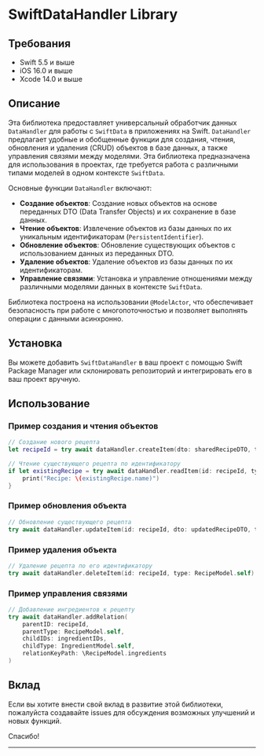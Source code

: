 # SwiftDataHandler Library

## Требования

- Swift 5.5 и выше
- iOS 16.0 и выше
- Xcode 14.0 и выше

## Описание

Эта библиотека предоставляет универсальный обработчик данных `DataHandler` для работы с `SwiftData` в приложениях на Swift. `DataHandler` предлагает удобные и обобщенные функции для создания, чтения, обновления и удаления (CRUD) объектов в базе данных, а также управления связями между моделями. Эта библиотека предназначена для использования в проектах, где требуется работа с различными типами моделей в одном контексте `SwiftData`.

Основные функции `DataHandler` включают:

- **Создание объектов**: Создание новых объектов на основе переданных DTO (Data Transfer Objects) и их сохранение в базе данных.
- **Чтение объектов**: Извлечение объектов из базы данных по их уникальным идентификаторам (`PersistentIdentifier`).
- **Обновление объектов**: Обновление существующих объектов с использованием данных из переданных DTO.
- **Удаление объектов**: Удаление объектов из базы данных по их идентификаторам.
- **Управление связями**: Установка и управление отношениями между различными моделями данных в контексте `SwiftData`.

Библиотека построена на использовании `@ModelActor`, что обеспечивает безопасность при работе с многопоточностью и позволяет выполнять операции с данными асинхронно.

## Установка

Вы можете добавить `SwiftDataHandler` в ваш проект с помощью Swift Package Manager или склонировать репозиторий и интегрировать его в ваш проект вручную.

## Использование

### Пример создания и чтения объектов

```swift
// Создание нового рецепта
let recipeId = try await dataHandler.createItem(dto: sharedRecipeDTO, type: RecipeModel.self)

// Чтение существующего рецепта по идентификатору
if let existingRecipe = try await dataHandler.readItem(id: recipeId, type: RecipeModel.self) {
    print("Recipe: \(existingRecipe.name)")
}
```

### Пример обновления объекта

```swift
// Обновление существующего рецепта
try await dataHandler.updateItem(id: recipeId, dto: updatedRecipeDTO, type: RecipeModel.self)
```

### Пример удаления объекта

```swift
// Удаление рецепта по его идентификатору
try await dataHandler.deleteItem(id: recipeId, type: RecipeModel.self)
```

### Пример управления связями

```swift
// Добавление ингредиентов к рецепту
try await dataHandler.addRelation(
    parentID: recipeId,
    parentType: RecipeModel.self,
    childIDs: ingredientIDs,
    childType: IngredientModel.self,
    relationKeyPath: \RecipeModel.ingredients
)
```

## Вклад

Если вы хотите внести свой вклад в развитие этой библиотеки, пожалуйста создавайте issues для обсуждения возможных улучшений и новых функций.

Спасибо!

---

